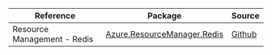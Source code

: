 | Reference | Package | Source |
|---|---|---|
|Resource Management - Redis|[Azure.ResourceManager.Redis](https://www.nuget.org/packages/Azure.ResourceManager.Redis)|[Github](https://github.com/Azure/azure-sdk-for-net/blob/main/sdk/redis/Azure.ResourceManager.Redis)|
